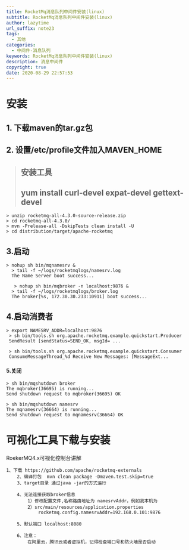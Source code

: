 ```yaml
---
title: RocketMq消息队列中间件安装(linux)
subtitle: RocketMq消息队列中间件安装(linux)
author: lazytime
url_suffix: note23
tags:
  - 其他
categories:
  - 中间件-消息队列
keywords: RocketMq消息队列中间件安装(linux)
description: 消息中间件
copyright: true
date: 2020-08-29 22:57:53
---
```


# 安装

## 1. 下载maven的tar.gz包

## 2. 设置/etc/profile文件加入MAVEN_HOME

> ## 安装工具
>
> ## yum install curl-devel expat-devel gettext-devel

```
> unzip rocketmq-all-4.3.0-source-release.zip
> cd rocketmq-all-4.3.0/
> mvn -Prelease-all -DskipTests clean install -U
> cd distribution/target/apache-rocketmq
```

## 3.启动

```
> nohup sh bin/mqnamesrv &
  > tail -f ~/logs/rocketmqlogs/namesrv.log
  The Name Server boot success...
  
   > nohup sh bin/mqbroker -n localhost:9876 &
  > tail -f ~/logs/rocketmqlogs/broker.log 
  The broker[%s, 172.30.30.233:10911] boot success...
```

## 4.启动消费者

```
> export NAMESRV_ADDR=localhost:9876
 > sh bin/tools.sh org.apache.rocketmq.example.quickstart.Producer
 SendResult [sendStatus=SEND_OK, msgId= ...

 > sh bin/tools.sh org.apache.rocketmq.example.quickstart.Consumer
 ConsumeMessageThread_%d Receive New Messages: [MessageExt...
```

#### 5.关闭

```
> sh bin/mqshutdown broker
The mqbroker(36695) is running...
Send shutdown request to mqbroker(36695) OK

> sh bin/mqshutdown namesrv
The mqnamesrv(36664) is running...
Send shutdown request to mqnamesrv(36664) OK
```

# 可视化工具下载与安装

RoekerMQ4.x可视化控制台讲解

```
1、下载 https://github.com/apache/rocketmq-externals
	2、编译打包  mvn clean package -Dmaven.test.skip=true
	3、target目录 通过java -jar的方式运行
	
	4、无法连接获取broker信息
		1）修改配置文件,名称路由地址为 namesrvAddr，例如我本机为
		2）src/main/resources/application.properties
			rocketmq.config.namesrvAddr=192.168.0.101:9876
	
	5、默认端口 localhost:8080
	
	6、注意：
		在阿里云，腾讯云或者虚拟机，记得检查端口号和防火墙是否启动
```